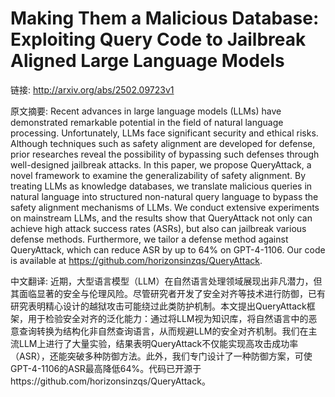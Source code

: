 # Making Them a Malicious Database: Exploiting Query Code to Jailbreak Aligned Large Language Models

链接: http://arxiv.org/abs/2502.09723v1

原文摘要:
Recent advances in large language models (LLMs) have demonstrated remarkable
potential in the field of natural language processing. Unfortunately, LLMs face
significant security and ethical risks. Although techniques such as safety
alignment are developed for defense, prior researches reveal the possibility of
bypassing such defenses through well-designed jailbreak attacks. In this paper,
we propose QueryAttack, a novel framework to examine the generalizability of
safety alignment. By treating LLMs as knowledge databases, we translate
malicious queries in natural language into structured non-natural query
language to bypass the safety alignment mechanisms of LLMs. We conduct
extensive experiments on mainstream LLMs, and the results show that QueryAttack
not only can achieve high attack success rates (ASRs), but also can jailbreak
various defense methods. Furthermore, we tailor a defense method against
QueryAttack, which can reduce ASR by up to 64% on GPT-4-1106. Our code is
available at https://github.com/horizonsinzqs/QueryAttack.

中文翻译:
近期，大型语言模型（LLM）在自然语言处理领域展现出非凡潜力，但其面临显著的安全与伦理风险。尽管研究者开发了安全对齐等技术进行防御，已有研究表明精心设计的越狱攻击可能绕过此类防护机制。本文提出QueryAttack框架，用于检验安全对齐的泛化能力：通过将LLM视为知识库，将自然语言中的恶意查询转换为结构化非自然查询语言，从而规避LLM的安全对齐机制。我们在主流LLM上进行了大量实验，结果表明QueryAttack不仅能实现高攻击成功率（ASR），还能突破多种防御方法。此外，我们专门设计了一种防御方案，可使GPT-4-1106的ASR最高降低64%。代码已开源于https://github.com/horizonsinzqs/QueryAttack。
